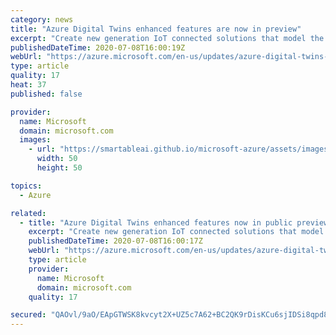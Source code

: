 ```yaml
---
category: news
title: "Azure Digital Twins enhanced features are now in preview"
excerpt: "Create new generation IoT connected solutions that model the real world"
publishedDateTime: 2020-07-08T16:00:19Z
webUrl: "https://azure.microsoft.com/en-us/updates/azure-digital-twins-enhanced-features-are-now-in-preview/"
type: article
quality: 17
heat: 37
published: false

provider:
  name: Microsoft
  domain: microsoft.com
  images:
    - url: "https://smartableai.github.io/microsoft-azure/assets/images/organizations/microsoft.com-50x50.jpg"
      width: 50
      height: 50

topics:
  - Azure

related:
  - title: "Azure Digital Twins enhanced features now in public preview"
    excerpt: "Create new generation IoT connected solutions that model the real world"
    publishedDateTime: 2020-07-08T16:00:17Z
    webUrl: "https://azure.microsoft.com/en-us/updates/azure-digital-twins-enhanced-features-now-in-public-preview/"
    type: article
    provider:
      name: Microsoft
      domain: microsoft.com
    quality: 17

secured: "QAOvl/9aO/EApGTWSK8kvcyt2X+UZ5c7A62+BC2QK9rDisKCu6sjIDSi8qpd8V+sDhq7fQJ9MBOpWIPfbGKsvdLRKH5N3YW0HS7ToC/OgfXRyVCr38Lm3y5TPpb/IoDb7dR1di73609na79Aw+33dSSYKE0m9zagxBYR/ul1VxRwBp/Tz+nmGGnLuCuaAzBP3Sl2clqCMG2oZnkVAhrXaclmbypq9oiAjpKDU1r70bPcGL3vGY2mpuVnrcAlVi6+KLoISmyC/qyrm1IAE17xIYE2b9H0nrN45h4eAckL2jhCwKgnei3ckr//HoiBOnLVGk8WiqA8rs+Nt69tJOZxoA==;NaqkJEbO97PQHeXzqGFOug=="
---
```


